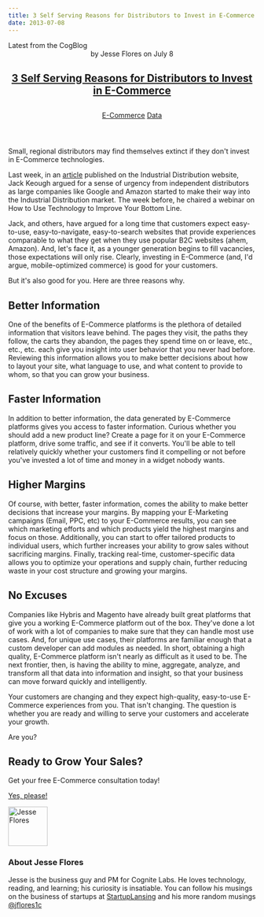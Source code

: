```yaml
---
title: 3 Self Serving Reasons for Distributors to Invest in E-Commerce
date: 2013-07-08
---
```


<article itemscope itemtype="http://schema.org/Blog"> 
<div class="container outside"> 
 <div class="featured-post" style="background-image: url(&quot;&quot;);"> 
  <div class="overlay"></div> 
  <div class="row-fluid"> 
   <span class="latest-post"> Latest from <span id="title" itemprop="name">the CogBlog</span> </span> 
  </div> 
  <header class="featured-header"> 
   <div class="row-fluid"> 
    <div class="span2"></div> 
    <div class="span8"> 
     <div class="row-fluid"> 
      <div class="span12 author">
        by 
       <span class="author-name" itemprop="author"><a class="author-link" href="http://www.cognitelabs.com/blog/author/jesse-flores" itemprop="url"></a> <span itemprop="name">Jesse Flores</span></span> on 
       <span class="publish-date" itemprop="datePublished"> July 8</span> 
      </div> 
     </div> 
     <hgroup class="row-fluid"> 
      <h1 class="latest-title" itemprop="headline"> <a href="../../../../com/cognitelabs/www/blog/3-self-serving-reasons-for-distributors-to-invest-in-ecommerce.html" itemprop="url"> <span id="hs_cos_wrapper_name" class="hs_cos_wrapper hs_cos_wrapper_meta_field hs_cos_wrapper_type_text" style="" data-hs-cos-general-type="meta_field" data-hs-cos-type="text">3 Self Serving Reasons for Distributors to Invest in E-Commerce</span> </a> </h1> 
      <h2 class="post-synopsis" itemprop="alternativeHeadline"> <span id="hs_cos_wrapper_post_synopsis" class="hs_cos_wrapper hs_cos_wrapper_widget hs_cos_wrapper_type_text" style="" data-hs-cos-general-type="widget" data-hs-cos-type="text"></span> </h2> 
     </hgroup> 
     <div class="row-fluid"> 
      <span class="tags" itemprop="keywords"> <a href="http://www.cognitelabs.com/blog/topic/e-commerce" class="topic-tag">E-Commerce</a> <a href="http://www.cognitelabs.com/blog/topic/data" class="topic-tag">Data</a> </span> 
     </div> 
    </div> 
   </div> 
  </header> 
 </div> 
</div> 
<section class="blog-section" itemscope itemtype="http://schema.org/Blog"> 
 <div class="blog-post-wrapper cell-wrapper"> 
  <header class="section post-header"> 
  </header> 
  <div class="section post-body"> 
   <section itemprop="text"> 
    <span id="hs_cos_wrapper_post_body" class="hs_cos_wrapper hs_cos_wrapper_meta_field hs_cos_wrapper_type_rich_text" style="" data-hs-cos-general-type="meta_field" data-hs-cos-type="rich_text"><p>Small, regional distributors may find themselves extinct if they don't invest in E-Commerce technologies.</p> <p>Last week, in an <a href="http://cognitelabs.com/wp-content/uploads/2013/07/first-amazon-now-google-will-other-internet-companies-follow">article</a> published on the Industrial Distribution website, Jack Keough argued for a sense of urgency from independent distributors as large companies like Google and Amazon started to make their way into the Industrial Distribution market. The week before, he chaired a webinar on How to Use Technology to Improve Your Bottom Line.</p> <p>Jack, and others, have argued for a long time that customers expect easy-to-use, easy-to-navigate, easy-to-search websites that provide experiences comparable to what they get when they use popular B2C websites (ahem, Amazon). And, let's face it, as a younger generation begins to fill vacancies, those expectations will only rise. Clearly, investing in E-Commerce (and, I'd argue, mobile-optimized commerce) is good for your customers.</p> <p>But it's also good for you. Here are three reasons why.
      <!--more--></p> <h2>Better Information</h2> <p>One of the benefits of E-Commerce platforms is the plethora of detailed information that visitors leave behind. The pages they visit, the paths they follow, the carts they abandon, the pages they spend time on or leave, etc., etc., etc. each give you insight into user behavior that you never had before. Reviewing this information allows you to make better decisions about how to layout your site, what language to use, and what content to provide to whom, so that you can grow your business.</p> <h2>Faster Information</h2> <p>In addition to better information, the data generated by E-Commerce platforms gives you access to faster information. Curious whether you should add a new product line? Create a page for it on your E-Commerce platform, drive some traffic, and see if it converts. You'll be able to tell relatively quickly whether your customers find it compelling or not before you've invested a lot of time and money in a widget nobody wants.</p> <h2>Higher Margins</h2> <p>Of course, with better, faster information, comes the ability to make better decisions that increase your margins. By mapping your E-Marketing campaigns (Email, PPC, etc) to your E-Commerce results, you can see which marketing efforts and which products yield the highest margins and focus on those. Additionally, you can start to offer tailored products to individual users, which further increases your ability to grow sales without sacrificing margins. Finally, tracking real-time, customer-specific data allows you to optimize your operations and supply chain, further reducing waste in your cost structure and growing your margins.</p> <h2>No Excuses</h2> <p>Companies like Hybris and Magento have already built great platforms that give you a working E-Commerce platform out of the box. They've done a lot of work with a lot of companies to make sure that they can handle most use cases. And, for unique use cases, their platforms are familiar enough that a custom developer can add modules as needed. In short, obtaining a high quality, E-Commerce platform isn't nearly as difficult as it used to be. The next frontier, then, is having the ability to mine, aggregate, analyze, and transform all that data into information and insight, so that your business can move forward quickly and intelligently.</p> <p>Your customers are changing and they expect high-quality, easy-to-use E-Commerce experiences from you. That isn't changing. The question is whether you are ready and willing to serve your customers and accelerate your growth.</p> <p>Are you?</p> 
     <div id="infobox-footer"> 
      <h2>Ready to Grow Your Sales?</h2> 
      <p>Get your free E-Commerce consultation today!</p> 
      <p> <a class="btn" href="http://cognitelabs.com/wp-content/uploads/2013/07/industrial-ecommerce-assessment">Yes, please!</a> </p>
     </div></span> 
   </section> 
   <span id="hs_cos_wrapper_blog_social_sharing" class="hs_cos_wrapper hs_cos_wrapper_widget hs_cos_wrapper_type_blog_social_sharing" style="" data-hs-cos-general-type="widget" data-hs-cos-type="blog_social_sharing"> 
    <div class="hs-blog-social-share"> 
     <ul class="hs-blog-social-share-list"> 
     </ul> 
    </div> </span> 
   <div id="author-bio" itemscope itemtype="http://schema.org/Person"> 
    <img width="80" height="80" class="avatar avatar-80 photo" src="https://app.hubspot.com/settings/avatar/ebb7b39b3263657e1a24516cf221203e" alt="Jesse Flores"> 
    <div id="author-info"> 
     <h3>About <span itemprop="givenName">Jesse Flores<span></span></span></h3> Jesse is the business guy and PM for Cognite Labs. He loves technology, reading, and learning; his curiosity is insatiable. You can follow his musings on the business of startups at 
     <a href="http://startuplansing.org">StartupLansing</a> and his more random musings 
     <a href="http://www.twitter.com/jflores1c">@jflores1c</a> 
    </div> 
    <div class="clear"></div> 
   </div> 
  </div> 
 </div> 
</section> 
</article>